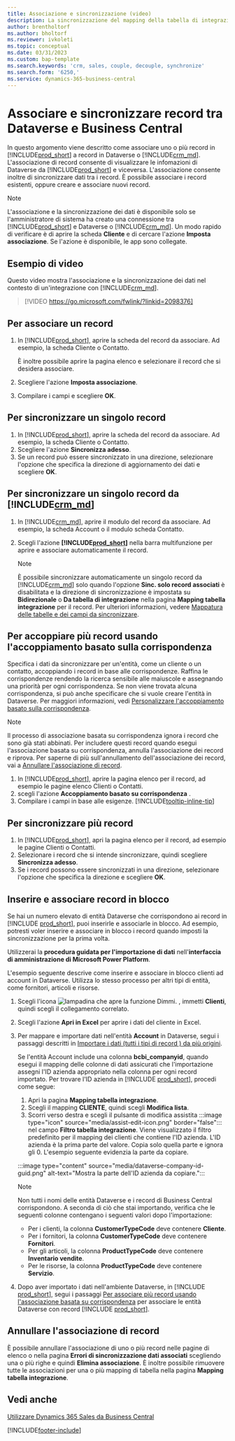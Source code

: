 ```yaml
---
title: Associazione e sincronizzazione (video)
description: La sincronizzazione del mapping della tabella di integrazione consente la sincronizzazione di dati in tutti i record in una tabella in Business Central e in una tabella in Dynamics 365 Sales che sono associate.
author: brentholtorf
ms.author: bholtorf
ms.reviewer: ivkoleti
ms.topic: conceptual
ms.date: 03/31/2023
ms.custom: bap-template
ms.search.keywords: 'crm, sales, couple, decouple, synchronize'
ms.search.form: '6250,'
ms.service: dynamics-365-business-central
---
```


# Associare e sincronizzare record tra Dataverse e Business Central

In questo argomento viene descritto come associare uno o più record in [!INCLUDE[prod_short](includes/prod_short.md)] a record in Dataverse o [!INCLUDE[crm_md](includes/crm_md.md)]. L'associazione di record consente di visualizzare le infomazioni di Dataverse da [!INCLUDE[prod_short](includes/prod_short.md)] e viceversa. L'associazione consente inoltre di sincronizzare dati tra i record. È possibile associare i record esistenti, oppure creare e associare nuovi record.

> [!NOTE]
> L'associazione e la sincronizzazione dei dati è disponibile solo se l'amministratore di sistema ha creato una connessione tra [!INCLUDE[prod_short](includes/prod_short.md)] e Dataverse o [!INCLUDE[crm_md](includes/crm_md.md)]. Un modo rapido di verificare è di aprire la scheda **Cliente** e di cercare l'azione **Imposta associazione**. Se l'azione è disponibile, le app sono collegate.

## Esempio di video

Questo video mostra l'associazione e la sincronizzazione dei dati nel contesto di un'integrazione con [!INCLUDE[crm_md](includes/crm_md.md)].

> [!VIDEO https://go.microsoft.com/fwlink/?linkid=2098376]

## Per associare un record  

1. In [!INCLUDE[prod_short](includes/prod_short.md)], aprire la scheda del record da associare. Ad esempio, la scheda Cliente o Contatto.  

    È inoltre possibile aprire la pagina elenco e selezionare il record che si desidera associare.  

2. Scegliere l'azione **Imposta associazione**.  
3. Compilare i campi e scegliere **OK**.  

## Per sincronizzare un singolo record  

1. In [!INCLUDE[prod_short](includes/prod_short.md)], aprire la scheda del record da associare. Ad esempio, la scheda Cliente o Contatto.  
2. Scegliere l'azione **Sincronizza adesso**.  
3. Se un record può essere sincronizzato in una direzione, selezionare l'opzione che specifica la direzione di aggiornamento dei dati e scegliere **OK**.  

## Per sincronizzare un singolo record da [!INCLUDE[crm_md](includes/crm_md.md)]  

1. In [!INCLUDE[crm_md](includes/crm_md.md)], aprire il modulo del record da associare. Ad esempio, la scheda Account o il modulo scheda Contatto.  
2. Scegli l'azione **[!INCLUDE[prod_short](includes/prod_short.md)]** nella barra multifunzione per aprire e associare automaticamente il record.

    > [!Note]
    > È possibile sincronizzare automaticamente un singolo record da [!INCLUDE[crm_md](includes/crm_md.md)] solo quando l'opzione **Sinc. solo record associati** è disabilitata e la direzione di sincronizzazione è impostata su **Bidirezionale** o **Da tabella di integrazione** nella pagina **Mapping tabella integrazione** per il record. Per ulteriori informazioni, vedere [Mappatura delle tabelle e dei campi da sincronizzare](admin-how-to-modify-table-mappings-for-synchronization.md#create-new-records).

## Per accoppiare più record usando l'accoppiamento basato sulla corrispondenza

Specifica i dati da sincronizzare per un'entità, come un cliente o un contatto, accoppiando i record in base alle corrispondenze. Raffina le corrispondenze rendendo la ricerca sensibile alle maiuscole e assegnando una priorità per ogni corrispondenza. Se non viene trovata alcuna corrispondenza, si può anche specificare che si vuole creare l'entità in Dataverse. Per maggiori informazioni, vedi [Personalizzare l'accoppiamento basato sulla corrispondenza](admin-how-to-set-up-a-dynamics-crm-connection.md#customize-the-match-based-coupling).  

> [!NOTE]
> Il processo di associazione basata su corrispondenza ignora i record che sono già stati abbinati. Per includere questi record quando esegui l'associazione basata su corrispondenza, annulla l'associazione dei record e riprova. Per saperne di più sull'annullamento dell'associazione dei record, vai a [Annullare l'associazione di record](#uncoupling-records).

1. In [!INCLUDE[prod_short](includes/prod_short.md)], aprire la pagina elenco per il record, ad esempio le pagine elenco Clienti o Contatti.
2. scegli l'azione **Accoppiamento basato su corrispondenza** .
3. Compilare i campi in base alle esigenze. [!INCLUDE[tooltip-inline-tip](includes/tooltip-inline-tip_md.md)]

## Per sincronizzare più record  

1. In [!INCLUDE[prod_short](includes/prod_short.md)], apri la pagina elenco per il record, ad esempio le pagine Clienti o Contatti.  
2. Selezionare i record che si intende sincronizzare, quindi scegliere **Sincronizza adesso**.  
3. Se i record possono essere sincronizzati in una direzione, selezionare l'opzione che specifica la direzione e scegliere **OK**.  

## Inserire e associare record in blocco

Se hai un numero elevato di entità Dataverse che corrispondono ai record in [!INCLUDE [prod_short](includes/prod_short.md)], puoi inserirle e associarle in blocco. Ad esempio, potresti voler inserire e associare in blocco i record quando imposti la sincronizzazione per la prima volta.

Utilizzerai la **procedura guidata per l'importazione di dati** nell'**interfaccia di amministrazione di Microsoft Power Platform**.

L'esempio seguente descrive come inserire e associare in blocco clienti ad account in Dataverse. Utilizza lo stesso processo per altri tipi di entità, come fornitori, articoli e risorse.

1. Scegli l'icona ![lampadina che apre la funzione Dimmi.](media/ui-search/search_small.png "Informazioni sull'operazione che si desidera eseguire") , immetti **Clienti**, quindi scegli il collegamento correlato.
2. Scegli l'azione **Apri in Excel** per aprire i dati del cliente in Excel. <!--Don't they need to choose the customers that they want to import to Dataverse?-->
3. Per mappare e importare dati nell'entità **Account** in Dataverse, segui i passaggi descritti in [Importare i dati (tutti i tipi di record ) da più origini](/power-platform/admin/import-data-all-record-types).  

    Se l'entità Account include una colonna **bcbi_companyid**, quando esegui il mapping delle colonne di dati assicurati che l'importazione assegni l'ID azienda appropriato nella colonna per ogni record importato. Per trovare l'ID azienda in [!INCLUDE [prod_short](includes/prod_short.md)], procedi come segue:

    1. Apri la pagina **Mapping tabella integrazione**.
    2. Scegli il mapping **CLIENTE**, quindi scegli **Modifica lista**.
    3. Scorri verso destra e scegli il pulsante di modifica assistita :::image type="icon" source="media/assist-edit-icon.png" border="false"::: nel campo **Filtro tabella integrazione**. Viene visualizzato il filtro predefinito per il mapping dei clienti che contiene l'ID azienda. L'ID azienda è la prima parte del valore. Copia solo quella parte e ignora gli 0. L'esempio seguente evidenzia la parte da copiare.

    :::image type="content" source="media/dataverse-company-id-guid.png" alt-text="Mostra la parte dell'ID azienda da copiare.":::

    > [!NOTE]
    > Non tutti i nomi delle entità Dataverse e i record di Business Central corrispondono. A seconda di ciò che stai importando, verifica che le seguenti colonne contengano i seguenti valori dopo l'importazione:
    >
    >* Per i clienti, la colonna **CustomerTypeCode** deve contenere **Cliente**.
    >* Per i fornitori, la colonna **CustomerTypeCode** deve contenere **Fornitori**. 
    >* Per gli articoli, la colonna **ProductTypeCode** deve contenere **Inventario vendite**.
    >* Per le risorse, la colonna **ProductTypeCode** deve contenere **Servizio**.
 
4. Dopo aver importato i dati nell'ambiente Dataverse, in [!INCLUDE [prod_short](includes/prod_short.md)], segui i passaggi [Per associare più record usando l'associazione basata su corrispondenza](#to-couple-multiple-records-using-match-based-coupling) per associare le entità Dataverse con record [!INCLUDE [prod_short](includes/prod_short.md)]. 

## Annullare l'associazione di record

È possibile annullare l'associazione di uno o più record nelle pagine di elenco o nella pagina **Errori di sincronizzazione dati associati** scegliendo una o più righe e quindi **Elimina associazione**. È inoltre possibile rimuovere tutte le associazioni per una o più mapping di tabella nella pagina **Mapping tabella integrazione**.

## Vedi anche  

[Utilizzare Dynamics 365 Sales da Business Central](marketing-integrate-dynamicscrm.md)


[!INCLUDE[footer-include](includes/footer-banner.md)]